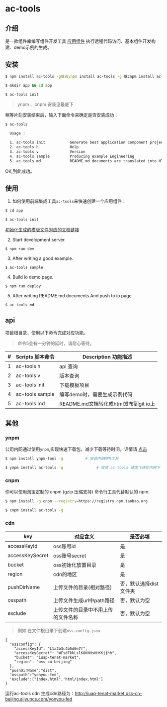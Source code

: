 # ac-tools


## 介绍

是一款组件库编写组件开发工具 [应用组件](https://github.com/tinper-acs) 执行远程代码访问、基本组件开发构建、demo示例的生成。


## 安装

```bash
$ npm install ac-tools -g或者ynpm install ac-tools -g 或cnpm install ac-tools -g 

$ mkdir app && cd app

$ ac-tools init
```
> ynpm 、cnpm 安装见最底下

稍等片刻安装结束后，输入下面命令来确定是否安装成功：

```bash
$ ac-tools

  Usage :

  1. ac-tools init           Generate best application component project
  2. ac-tools h              Help
  3. ac-tools v              Version
  4. ac-tools sample         Producing example Engineering
  5. ac-tools md             README.md documents are translated into HTML to be published on git IO

```
OK,到此成功。


## 使用

1. 如何使用前端集成工具`ac-tools`来快速创建一个应用组件：

```bash
$ cd app

$ ac-tools init
```

[初始化生成的模版文件对应的文档链接](https://github.com/tinper-acs/app-component-templ)

2. Start development server.
```bash
$ npm run dev
```
3. After writing a good example.
```bash
$ ac-tools sample
```
4. Build io demo page. 
```bash
$ npm run deploy
```
5. After writing README.md documents.And push to io page
```bash
$ ac-tools md
```

## api


项目根目录，使用以下命令完成对应功能。

>命令5会有一分钟的延时，请耐心等待。

| # | Scripts 脚本命令 | Description 功能描述 |
| --- | --- | --- |
| 1 | ac-tools h | api 查询 |
| 2 | ac-tools v | 版本查询 |
| 3 | ac-tools init | 下载模板项目|
| 4 | ac-tools sample | 编写demo时，需要生成示例代码 |
| 5 | ac-tools md | README.md文档转化成html发布到git io上 |

## 其他

### ynpm

公司内网通过使用`ynpm`,实现快速下载包，减少下载等待时间。详情请 [点击](https://github.com/iuap-design/ynpm-tool)

```bash
$ npm install ynpm-tool -g          # 安装内部NPM工具

$ ynpm install ac-tools -g               # 安装 ac-tools 速度飞快在内网下
```

### cnpm

你可以使用淘宝定制的 cnpm (gzip 压缩支持) 命令行工具代替默认的 npm:
```bash
$ npm install -g cnpm --registry=https://registry.npm.taobao.org

$ cnpm install ac-tools -g
```

### cdn

| key | 对应含义 | 是否必填 |
| --- | --- | --- |
| accessKeyId | oss账号id | 是 |
| accessKeySecret | oss账号secret | 是 |
| bucket | oss初始化放置目录 | 是|
| region | cdn的地区 | 是 |
| pushDirName | 上传文件的目录(相对路径) | 否，默认选择dist文件夹 |
| osspath | 上传文件生成url中path路径 | 否，默认为空 |
| exclude | 上传文件的目录中不用上传的文件名称 | 否，默认为空 |



> 例如 在文件根目录下创建`oss.config.json`

```
{
  "ossconfig": {
    "accessKeyId": "L1a2b3c4b5d6e7f",
    "accessKeySecret": "WFsdFkkLslK8KNHsHHKKjjhh",
    "bucket": "iuap-tenat-market",
    "region": "oss-cn-beijing"
  },
  "pushDirName":"dist",
  "osspath":"yonyou-fed",
  "exclude":["index.html",'html/index.html']
}
```

运行ac-tools cdn 生成cdn路径为：http://iuap-tenat-market.oss-cn-beijing.aliyuncs.com/yonyou-fed
